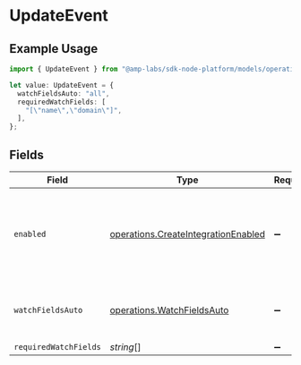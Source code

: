 # UpdateEvent

## Example Usage

```typescript
import { UpdateEvent } from "@amp-labs/sdk-node-platform/models/operations";

let value: UpdateEvent = {
  watchFieldsAuto: "all",
  requiredWatchFields: [
    "[\"name\",\"domain\"]",
  ],
};
```

## Fields

| Field                                                                                      | Type                                                                                       | Required                                                                                   | Description                                                                                | Example                                                                                    |
| ------------------------------------------------------------------------------------------ | ------------------------------------------------------------------------------------------ | ------------------------------------------------------------------------------------------ | ------------------------------------------------------------------------------------------ | ------------------------------------------------------------------------------------------ |
| `enabled`                                                                                  | [operations.CreateIntegrationEnabled](../../models/operations/createintegrationenabled.md) | :heavy_minus_sign:                                                                         | If always, the integration will subscribe to update events by default.                     |                                                                                            |
| `watchFieldsAuto`                                                                          | [operations.WatchFieldsAuto](../../models/operations/watchfieldsauto.md)                   | :heavy_minus_sign:                                                                         | If all, the integration will watch all fields for updates.                                 | all                                                                                        |
| `requiredWatchFields`                                                                      | *string*[]                                                                                 | :heavy_minus_sign:                                                                         | N/A                                                                                        |                                                                                            |